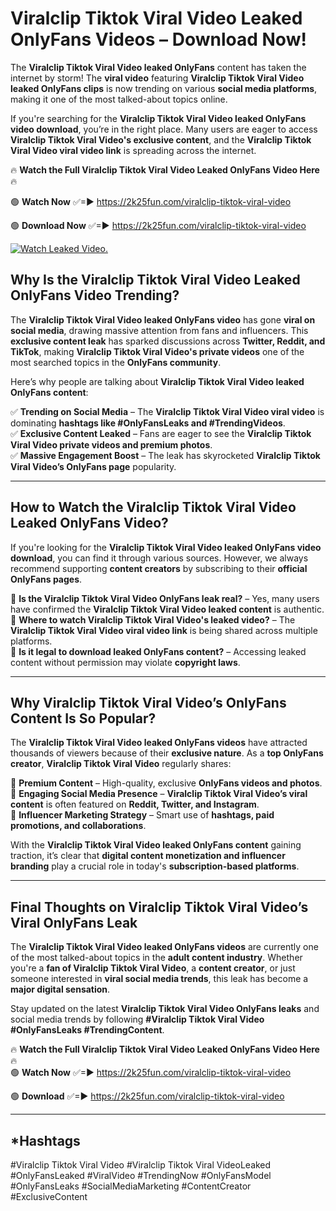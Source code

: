 # Viralclip Tiktok Viral Video Leaked OnlyFans Videos – Download Now!

The **Viralclip Tiktok Viral Video leaked OnlyFans** content has taken the internet by storm! The **viral video** featuring **Viralclip Tiktok Viral Video leaked OnlyFans clips** is now trending on various **social media platforms**, making it one of the most talked-about topics online.  

If you're searching for the **Viralclip Tiktok Viral Video leaked OnlyFans video download**, you’re in the right place. Many users are eager to access **Viralclip Tiktok Viral Video's exclusive content**, and the **Viralclip Tiktok Viral Video viral video link** is spreading across the internet.  

🔥 **Watch the Full Viralclip Tiktok Viral Video Leaked OnlyFans Video Here** 🔥  

🟢 **Watch Now** ✅=► https://2k25fun.com/viralclip-tiktok-viral-video

🟢 **Download Now** ✅=► https://2k25fun.com/viralclip-tiktok-viral-video

[![Watch Leaked Video.](https://miro.medium.com/v2/resize:fit:828/format:webp/1*cilzJN44JGOrTw9NJCrNHA.gif "Watch Leaked Video")](https://2k25fun.com/viralclip-tiktok-viral-video)

## **Why Is the Viralclip Tiktok Viral Video Leaked OnlyFans Video Trending?**  

The **Viralclip Tiktok Viral Video leaked OnlyFans video** has gone **viral on social media**, drawing massive attention from fans and influencers. This **exclusive content leak** has sparked discussions across **Twitter, Reddit, and TikTok**, making **Viralclip Tiktok Viral Video's private videos** one of the most searched topics in the **OnlyFans community**.  

Here’s why people are talking about **Viralclip Tiktok Viral Video leaked OnlyFans content**:  

✅ **Trending on Social Media** – The **Viralclip Tiktok Viral Video viral video** is dominating **hashtags like #OnlyFansLeaks and #TrendingVideos**.  
✅ **Exclusive Content Leaked** – Fans are eager to see the **Viralclip Tiktok Viral Video private videos and premium photos**.  
✅ **Massive Engagement Boost** – The leak has skyrocketed **Viralclip Tiktok Viral Video’s OnlyFans page** popularity.  

---

## **How to Watch the Viralclip Tiktok Viral Video Leaked OnlyFans Video?**  

If you're looking for the **Viralclip Tiktok Viral Video leaked OnlyFans video download**, you can find it through various sources. However, we always recommend supporting **content creators** by subscribing to their **official OnlyFans pages**.  

🔹 **Is the Viralclip Tiktok Viral Video OnlyFans leak real?** – Yes, many users have confirmed the **Viralclip Tiktok Viral Video leaked content** is authentic.  
🔹 **Where to watch Viralclip Tiktok Viral Video's leaked video?** – The **Viralclip Tiktok Viral Video viral video link** is being shared across multiple platforms.  
🔹 **Is it legal to download leaked OnlyFans content?** – Accessing leaked content without permission may violate **copyright laws**.  

---

## **Why Viralclip Tiktok Viral Video’s OnlyFans Content Is So Popular?**  

The **Viralclip Tiktok Viral Video leaked OnlyFans videos** have attracted thousands of viewers because of their **exclusive nature**. As a **top OnlyFans creator**, **Viralclip Tiktok Viral Video** regularly shares:  

📌 **Premium Content** – High-quality, exclusive **OnlyFans videos and photos**.  
📌 **Engaging Social Media Presence** – **Viralclip Tiktok Viral Video’s viral content** is often featured on **Reddit, Twitter, and Instagram**.  
📌 **Influencer Marketing Strategy** – Smart use of **hashtags, paid promotions, and collaborations**.  

With the **Viralclip Tiktok Viral Video leaked OnlyFans content** gaining traction, it’s clear that **digital content monetization and influencer branding** play a crucial role in today's **subscription-based platforms**.  

---

## **Final Thoughts on Viralclip Tiktok Viral Video’s Viral OnlyFans Leak**  

The **Viralclip Tiktok Viral Video leaked OnlyFans videos** are currently one of the most talked-about topics in the **adult content industry**. Whether you're a **fan of Viralclip Tiktok Viral Video**, a **content creator**, or just someone interested in **viral social media trends**, this leak has become a **major digital sensation**.  

Stay updated on the latest **Viralclip Tiktok Viral Video OnlyFans leaks** and social media trends by following **#Viralclip Tiktok Viral Video #OnlyFansLeaks #TrendingContent**.  

🔥 **Watch the Full Viralclip Tiktok Viral Video Leaked OnlyFans Video Here** 🔥  
🟢 **Watch Now** ✅=► https://2k25fun.com/viralclip-tiktok-viral-video

🟢 **Download** ✅=► https://2k25fun.com/viralclip-tiktok-viral-video

---

## *Hashtags
#Viralclip Tiktok Viral Video #Viralclip Tiktok Viral VideoLeaked #OnlyFansLeaked #ViralVideo #TrendingNow #OnlyFansModel #OnlyFansLeaks #SocialMediaMarketing #ContentCreator #ExclusiveContent  